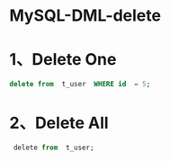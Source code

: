 # MySQL-DML-delete

# 1、Delete One 

```sql
delete from  t_user  WHERE id  = 5;	
```

# 2、Delete All

```sql
 delete from  t_user; 
```


